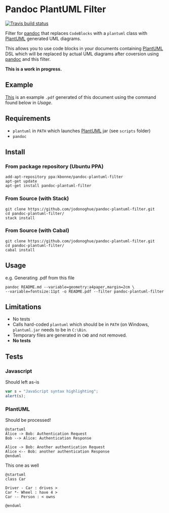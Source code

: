 # Pandoc PlantUML Filter

[![Travis build status](https://travis-ci.org/kbonne/pandoc-plantuml-filter.png?branch=master)](https://travis-ci.org/kbonne/pandoc-plantuml-filter)

Filter for [pandoc] that replaces `CodeBlocks` with a `plantuml` class with [PlantUML] generated UML diagrams.

This allows you to use code blocks in your documents containing [PlantUML] DSL
which will be replaced by actual UML diagrams after coversion using [pandoc] and
this filter.

**This is a work in progress.**

## Example

[This](README.pdf) is an example `.pdf` generated of this document using the
command found below in _Usage_.

## Requirements

- `plantuml` in `PATH` which launches [PlantUML] jar (see `scripts` folder)
- `pandoc`

## Install

### From package repository (Ubuntu PPA)

```
add-apt-repository ppa:kbonne/pandoc-plantuml-filter
apt-get update
apt-get install pandoc-plantuml-filter
```

### From Source (with Stack)

```
git clone https://github.com/jodonoghue/pandoc-plantuml-filter.git
cd pandoc-plantuml-filter/
stack install
```

### From Source (with Cabal)

```
git clone https://github.com/jodonoghue/pandoc-plantuml-filter.git
cd pandoc-plantuml-filter/
cabal install
```

## Usage

e.g. Generating .pdf from this file
```
pandoc README.md --variable=geometry:a4paper,margin=2cm \
--variable=fontsize:11pt -o README.pdf --filter pandoc-plantuml-filter
```

## Limitations

- No tests
- Calls hard-coded `plantuml` which should be in `PATH` (on Windows,
  `plantuml.jar` needs to be in `C:\Bin`.
- Temporary files are generated in `CWD` and not removed.
- **No tests**

## Tests

### Javascript

Should left as-is

```javascript
var s = "JavaScript syntax highlighting";
alert(s);
```

### PlantUML

Should be processed!

```plantuml
@startuml
Alice -> Bob: Authentication Request
Bob --> Alice: Authentication Response

Alice -> Bob: Another authentication Request
Alice <-- Bob: another authentication Response
@enduml
```

This one as well

```{.plantuml include="README.md"}
@startuml
class Car

Driver - Car : drives >
Car *- Wheel : have 4 >
Car -- Person : < owns

@enduml
```

[PlantUML]: http://plantuml.sourceforge.net/
[pandoc]: http://johnmacfarlane.net/pandoc/

